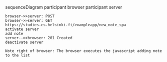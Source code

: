 sequenceDiagram
    participant browser
    participant server

  
    browser->>server: POST 
    browser->>server: GET https://studies.cs.helsinki.fi/exampleapp/new_note_spa
    activate server
    add note
    server-->>browser: 201 Created
    deactivate server

    Note right of browser: The browser executes the javascript adding note to the list